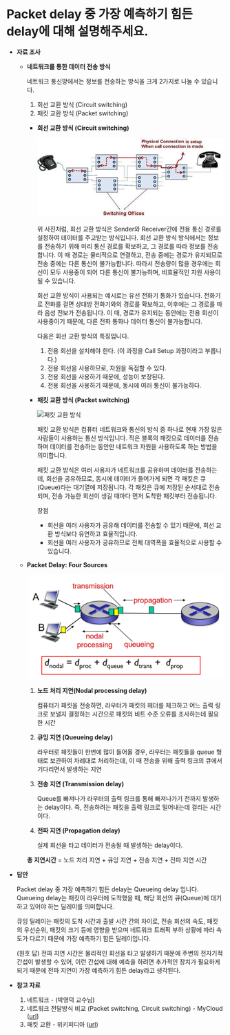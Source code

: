 # Packet delay 중 가장 예측하기 힘든 delay에 대해 설명해주세요.

- **자료 조사**
    - **네트워크를 통한 데이터 전송 방식**
        
        네트워크 통신망에서는 정보를 전송하는 방식을 크게 2가지로 나눌 수 있습니다.
        
        1. 회선 교환 방식 (Circuit switching)
        2. 패킷 교환 방식 (Packet switching)
        
        - **회선 교환 방식 (Circuit switching)**
            
            ![회선 교환 방식](https://github.com/BangDori/CS_interview_Study/blob/main/network/img/CircuitSwitching-%EA%B0%95%EB%B3%91%EC%A4%80.jpg)
                        
            위 사진처럼, 회선 교환 방식은 Sender와 Receiver간에 전용 통신 경로를 설정하여 데이터를 주고받는 방식입니다. 회선 교환 방식 방식에서는 정보를 전송하기 위해 미리 통신 경로를 확보하고, 그 경로를 따라 정보를 전송합니다. 이 때 경로는 물리적으로 연결하고, 전송 중에는 경로가 유지되므로 전송 중에는 다른 통신이 불가능합니다. 따라서 전송량이 많을 경우에는 회선이 모두 사용중이 되어 다른 통신이 불가능하며, 비효율적인 자원 사용이 될 수 있습니다.
            
            회선 교환 방식이 사용되는 예시로는 유선 전화기 통화가 있습니다. 전화기로 전화를 걸면 상대방 전화기와의 경로를 확보하고, 이후에는 그 경로를 따라 음성 전보가 전송됩니다. 이 때, 경로가 유지되는 동안에는 전용 회선이 사용중이기 때문에, 다른 전화 통화나 데이터 통신이 불가능합니다.
            
            다음은 회선 교환 방식의 특징입니다.
            
            1. 전용 회선을 설치해야 한다. (이 과정을 Call Setup 과정이라고 부릅니다.)
            2. 전용 회선을 사용하므로, 자원을 독점할 수 있다.
            3. 전용 회선을 사용하기 때문에, 성능이 보장된다.
            4. 전용 회선을 사용하기 때문에, 동시에 여러 통신이 불가능하다.
        - **패킷 교환 방식 (Packet switching)**
            
            ![패킷 교환 방식](https://github.com/BangDori/CS_interview_Study/blob/main/network/img/PacketSwitching-%EA%B0%95%EB%B3%91%EC%A4%80.gif)
            
            패킷 교환 방식은 컴퓨터 네트워크와 통신의 방식 중 하나로 현재 가장 많은 사람들이 사용하는 통신 방식입니다. 작은 블록의 패킷으로 데이터를 전송하며 데이터를 전송하는 동안만 네트워크 자원을 사용하도록 하는 방법을 의미합니다. 
            
            패킷 교환 방식은 여러 사용자가 네트워크를 공유하며 데이터를 전송하는데, 회선을 공유하므로, 동시에 데이터가 들어가게 되면 각 패킷은 큐(Queue)라는 대기열에 저장됩니다. 각 패킷은 큐에 저장된 순서대로 전송되며, 전송 가능한 회선이 생길 때마다 먼저 도착한 패킷부터 전송됩니다.
            
            장점
            
            - 회선을 여러 사용자가 공유해 데이터를 전송할 수 있기 때문에, 회선 교환 방식보다 유연하고 효율적입니다.
            - 회선을 여러 사용자가 공유하므로 전체 대역폭을 효율적으로 사용할 수 있습니다.
    - **Packet Delay: Four Sources**
        
        ![패킷 교환 방식](https://github.com/BangDori/CS_interview_Study/blob/main/network/img/PacketDelay-%EA%B0%95%EB%B3%91%EC%A4%80.png)
        
        1. **노드 처리 지연(Nodal processing delay)**
            
            컴퓨터가 패킷을 전송하면, 라우터가 패킷의 헤더를 체크하고 어느 출력 링크로 보낼지 결정하는 시간으로 패킷의 비트 수준 오류를 조사하는데 필요한 시간
            
        2. **큐잉 지연 (Queueing delay)**
            
            라우터로 패킷들이 한번에 많이 들어올 경우, 라우터는 패킷들을 queue 형태로 보관하여 차례대로 처리하는데, 이 때 전송을 위해 출력 링크의 큐에서 기다리면서 발생하는 지연
            
        3. **전송 지연 (Transmission delay)**
            
            Queue를 빠져나가 라우터의 출력 링크를 통해 빠져나가기 전까지 발생하는 delay이다. 즉, 전송하려는 패킷을 출력 링크로 밀어내는데 걸리는 시간이다.
            
        4. **전파 지연 (Propagation delay)**
            
            실제 회선을 타고 데이터가 전송될 때 발생하는 delay이다.
            
        
        **총 지연시간** = 노드 처리 지연 + 큐잉 지연 + 전송 지연 + 전파 지연 시간
        
- **답안**
    
    Packet delay 중 가장 예측하기 힘든 delay는 Queueing delay 입니다. Queueing delay는 패킷이 라우터에 도착했을 때, 해당 회선의 큐(Queue)에 대기하고 있어야 하는 딜레이를 의미합니다.
    
    큐잉 딜레이는 패킷의 도착 시간과 출발 시간 간의 차이로, 전송 회선의 속도, 패킷의 우선순위, 패킷의 크기 등에 영향을 받으며 네트워크 트래픽 부하 상황에 따라 속도가 다르기 때문에 가장 예측하기 힘든 딜레이입니다.
    
    (원호 답) 전파 지연 시간은 물리적인 회선을 타고 발생하기 때문에 주변의 전자기적 간섭이 발생할 수 있어, 이런 간섭에 대해 예측을 하려면 추가적인 장치가 필요하게 되기 때문에 전파 지연이 가장 예측하기 힘든 delay라고 생각된다.
    
- **참고 자료**
    1. 네트워크 - (박영덕 교수님)
    2. 네트워크 전달방식 비교 (Packet switching, Circuit switching) - MyCloud ([url](https://swalloow.tistory.com/55))
    3. 패킷 교환 - 위키피디아 ([url](https://ko.wikipedia.org/wiki/%ED%8C%A8%ED%82%B7_%EA%B5%90%ED%99%98))
